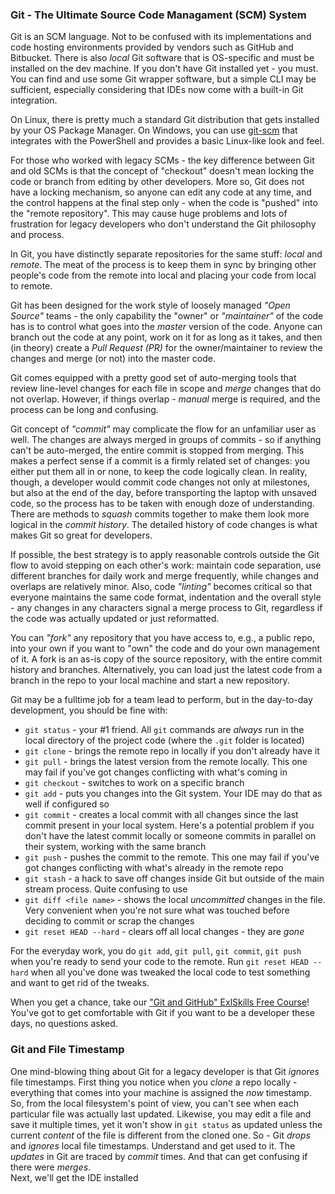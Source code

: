 ### Git - The Ultimate Source Code Managament (SCM) System 

Git is an SCM language. Not to be confused with its implementations and code hosting environments provided by vendors such as GitHub and Bitbucket. There is also *local* Git software that is OS-specific and must be installed on the dev machine. If you don't have Git installed yet - you must. You can find and use some Git wrapper software, but a simple CLI may be sufficient, especially considering that IDEs now come with a built-in Git integration. 

On Linux, there is pretty much a standard Git distribution that gets installed by your OS Package Manager. On Windows, you can use [git-scm](https://git-scm.com) that integrates with the PowerShell and provides a basic Linux-like look and feel.

For those who worked with legacy SCMs - the key difference between Git and old SCMs is that the concept of "checkout" doesn't mean locking the code or branch from editing by other developers. More so, Git does not have a locking mechanism, so anyone can edit any code at any time, and the control happens at the final step only - when the code is "pushed" into the "remote repository". This may cause huge problems and lots of frustration for legacy developers who don't understand the Git philosophy and process.

In Git, you have distinctly separate repositories for the same stuff: *local* and *remote*. The meat of the process is to keep them in sync by bringing other people's code from the remote into local and placing your code from local to remote.

Git has been designed for the work style of loosely managed *"Open Source"* teams - the only capability the "owner" or *"maintainer"* of the code has is to control what goes into the *master* version of the code. Anyone can branch out the code at any point, work on it for as long as it takes, and then (in theory) create a *Pull Request (PR)* for the owner/maintainer to review the changes and merge (or not) into the master code. 

Git comes equipped with a pretty good set of auto-merging tools that review line-level changes for each file in scope and *merge* changes that do not overlap. However, if things overlap - *manual* merge is required, and the process can be long and confusing. 

Git concept of *"commit"* may complicate the flow for an unfamiliar user as well. The changes are always merged in groups of commits - so if anything can't be auto-merged, the entire commit is stopped from merging. This makes a perfect sense if a commit is a firmly related set of changes: you either put them all in or none, to keep the code logically clean. In reality, though, a developer would commit code changes not only at milestones, but also at the end of the day, before transporting the laptop with unsaved code, so the process has to be taken with enough doze of understanding. There are methods to *squash* commits together to make them look more logical in the *commit history*. The detailed history of code changes is what makes Git so great for developers.

If possible, the best strategy is to apply reasonable controls outside the Git flow to avoid stepping on each other's work: maintain code separation, use different branches for daily work and merge frequently, while changes and overlaps are relatively minor. Also, code *"linting"* becomes critical so that everyone maintains the same code format, indentation and the overall style - any changes in any characters signal a merge process to Git, regardless if the code was actually updated or just reformatted.

You can *"fork"* any repository that you have access to, e.g., a public repo, into your own if you want to "own" the code and do your own management of it. A fork is an as-is copy of the source repository, with the entire commit history and branches. Alternatively, you can load just the latest code from a branch in the repo to your local machine and start a new repository. 

Git may be a fulltime job for a team lead to perform, but in the day-to-day development, you should be fine with:

- `git status` - your #1 friend. All `git` commands are *always* run in the local directory of the project code (where the `.git` folder is located)
- `git clone` - brings the remote repo in locally if you don't already have it
- `git pull` - brings the latest version from the remote locally. This one may fail if you've got changes conflicting with what's coming in
- `git checkout` - switches to work on a specific branch
- `git add` - puts you changes into the Git system. Your IDE may do that as well if configured so
- `git commit` - creates a local commit with all changes since the last commit present in your local system. Here's a potential problem if you don't have the latest commit locally or someone commits in parallel on their system, working with the same branch
- `git push` - pushes the commit to the remote. This one may fail if you've got changes conflicting with what's already in the remote repo
- `git stash` - a hack to save off changes inside Git but outside of the main stream process. Quite confusing to use
- `git diff <file name>` - shows the local *uncommitted* changes in the file. Very convenient when you're not sure what was touched before deciding to commit or scrap the changes
- `git reset HEAD --hard` - clears off all local changes - they are *gone*

For the everyday work, you do `git add`, `git pull`, `git commit`, `git push` when you're ready to send your code to the remote. Run `git reset HEAD --hard` when all you've done was tweaked the local code to test something and want to get rid of the tweaks.

When you get a chance, take our ["Git and GitHub" ExlSkills Free Course](https://exlskills.com/learn-en/courses/learn-essential-git-for-github-with-exlskills-intro_github)! You've got to get comfortable with Git if you want to be a developer these days, no questions asked.

### Git and File Timestamp

One mind-blowing thing about Git for a legacy developer is that Git *ignores* file timestamps. First thing you notice when you *clone* a repo locally - everything that comes into your machine is assigned the *now* timestamp. So, from the local filesystem's point of view, you can't see when each particular file was actually last updated. Likewise, you may edit a file and save it multiple times, yet it won't show in `git status` as updated unless the current *content* of the file is different from the cloned one. So - Git *drops* and *ignores* local file timestamps. Understand and get used to it. The *updates* in Git are traced by *commit* times. And that can get confusing if there were *merges*.
<br>
Next, we'll get the IDE installed
